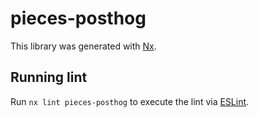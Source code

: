 # pieces-posthog

This library was generated with [Nx](https://nx.dev).

## Running lint

Run `nx lint pieces-posthog` to execute the lint via [ESLint](https://eslint.org/).

